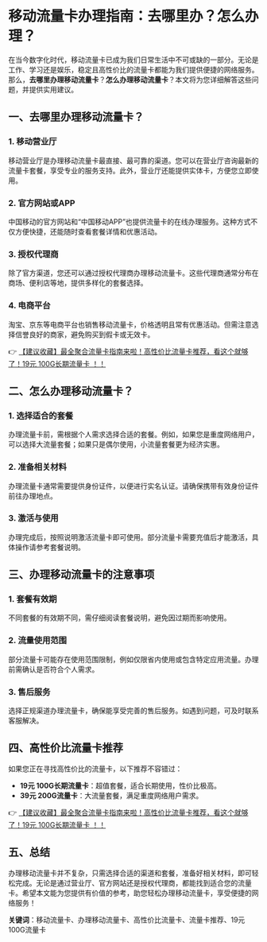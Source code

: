 # 移动流量卡办理指南：去哪里办？怎么办理？

在当今数字化时代，移动流量卡已成为我们日常生活中不可或缺的一部分。无论是工作、学习还是娱乐，稳定且高性价比的流量卡都能为我们提供便捷的网络服务。那么，**去哪里办理移动流量卡**？**怎么办理移动流量卡**？本文将为您详细解答这些问题，并提供实用建议。

## 一、去哪里办理移动流量卡？

### 1. 移动营业厅
移动营业厅是办理移动流量卡最直接、最可靠的渠道。您可以在营业厅咨询最新的流量卡套餐，享受专业的服务支持。此外，营业厅还能提供实体卡，方便您立即使用。

### 2. 官方网站或APP
中国移动的官方网站和“中国移动APP”也提供流量卡的在线办理服务。这种方式不仅方便快捷，还能随时查看套餐详情和优惠活动。

### 3. 授权代理商
除了官方渠道，您还可以通过授权代理商办理移动流量卡。这些代理商通常分布在商场、便利店等地，提供多样化的套餐选择。

### 4. 电商平台
淘宝、京东等电商平台也销售移动流量卡，价格透明且常有优惠活动。但需注意选择信誉良好的商家，避免购买到假卡或无效卡。

👉 [【建议收藏】最全聚合流量卡指南来啦！高性价比流量卡推荐，看这个就够了！19元 100G长期流量卡 ！！](https://bit.ly/Liuliangka)

## 二、怎么办理移动流量卡？

### 1. 选择适合的套餐
办理流量卡前，需根据个人需求选择合适的套餐。例如，如果您是重度网络用户，可以选择大流量套餐；如果只是偶尔使用，小流量套餐更为经济实惠。

### 2. 准备相关材料
办理流量卡通常需要提供身份证件，以便进行实名认证。请确保携带有效身份证件前往办理地点。

### 3. 激活与使用
办理完成后，按照说明激活流量卡即可使用。部分流量卡需要充值后才能激活，具体操作请参考套餐说明。

## 三、办理移动流量卡的注意事项

### 1. 套餐有效期
不同套餐的有效期不同，需仔细阅读套餐说明，避免因过期而影响使用。

### 2. 流量使用范围
部分流量卡可能存在使用范围限制，例如仅限省内使用或包含特定应用流量。办理前需确认是否符合个人需求。

### 3. 售后服务
选择正规渠道办理流量卡，确保能享受完善的售后服务。如遇到问题，可及时联系客服解决。

## 四、高性价比流量卡推荐

如果您正在寻找高性价比的流量卡，以下推荐不容错过：

- **19元 100G长期流量卡**：超值套餐，适合长期使用，性价比极高。
- **39元 200G流量卡**：大流量套餐，满足重度网络用户需求。

👉 [【建议收藏】最全聚合流量卡指南来啦！高性价比流量卡推荐，看这个就够了！19元 100G长期流量卡 ！！](https://bit.ly/Liuliangka)

## 五、总结

办理移动流量卡并不复杂，只需选择合适的渠道和套餐，准备好相关材料，即可轻松完成。无论是通过营业厅、官方网站还是授权代理商，都能找到适合您的流量卡。希望本文能为您提供有价值的参考，助您轻松办理移动流量卡，享受便捷的网络服务！

**关键词**：移动流量卡、办理移动流量卡、高性价比流量卡、流量卡推荐、19元 100G流量卡